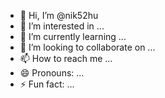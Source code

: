 - 👋 Hi, I’m @nik52hu
- 👀 I’m interested in ...
- 🌱 I’m currently learning ...
- 💞️ I’m looking to collaborate on ...
- 📫 How to reach me ...
- 😄 Pronouns: ...
- ⚡ Fun fact: ...

<!---
nik52hu/nik52hu is a ✨ special ✨ repository because its `README.md` (this file) appears on your GitHub profile.
You can click the Preview link to take a look at your changes.
--->

